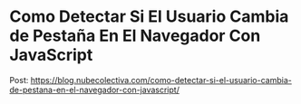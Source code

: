 # Como Detectar Si El Usuario Cambia de Pestaña En El Navegador Con JavaScript

Post: https://blog.nubecolectiva.com/como-detectar-si-el-usuario-cambia-de-pestana-en-el-navegador-con-javascript/ 
